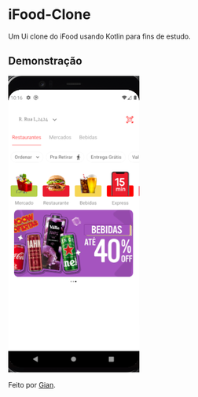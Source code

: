 # iFood-Clone
Um Ui clone do iFood usando Kotlin para fins de estudo.


## Demonstração
![screenshot](ifood-demonstration.png)


Feito por [Gian](https://github.com/Gian-f).
